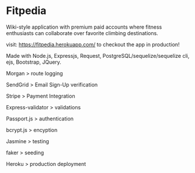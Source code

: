 # Fitpedia

Wiki-style application with premium paid accounts where fitness enthusiasts can collaborate over favorite climbing destinations.

visit: https://fitpedia.herokuapp.com/ to checkout the app in production!

Made with Node.js, Expressjs, Request, PostgreSQL/sequelize/sequelize cli, ejs, Bootstrap, JQuery.

Morgan > route logging

SendGrid > Email Sign-Up verification

Stripe > Payment Integration

Express-validator > validations

Passport.js > authentication

bcrypt.js > encyption

Jasmine > testing

faker > seeding

Heroku > production deployment
